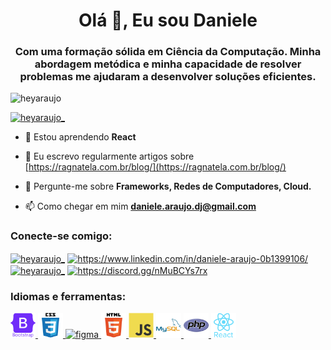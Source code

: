 <h1 align="center">Olá 👋, Eu sou Daniele</h1>
<h3 align="center">Com uma formação sólida em Ciência da Computação. Minha abordagem metódica e minha capacidade de resolver problemas me ajudaram a desenvolver soluções eficientes.</h3>

<p align="left"> <img src="https://komarev.com/ghpvc/?username=heyaraujo&label=Profile%20views&color=0e75b6&style=flat" alt="heyaraujo" /> </p>

<p align="left"> <a href="https://twitter.com/heyaraujo_" target="blank"><img src="https://img.shields.io/twitter/follow/heyaraujo_?logo=twitter&style=for-the-badge" alt="heyaraujo_" /></a> </p>

- 🌱 Estou aprendendo **React**

- 📝 Eu escrevo regularmente artigos sobre [https://ragnatela.com.br/blog/](https://ragnatela.com.br/blog/)

- 💬 Pergunte-me sobre **Frameworks, Redes de Computadores, Cloud.**

- 📫 Como chegar em mim **daniele.araujo.dj@gmail.com**

<h3 align="left">Conecte-se comigo:</h3>
<p align="left">
<a href="https://twitter.com/heyaraujo_" target="blank"><img align="center" src="https://raw.githubusercontent.com/rahuldkjain/github-profile-readme-generator/master/src/images/icons/Social/twitter.svg" alt="heyaraujo_" height="30" width="40" /></a>
<a href="https://fb.com/https://www.linkedin.com/in/daniele-araujo-0b1399106/" target="blank"><img align="center" src="https://raw.githubusercontent.com/rahuldkjain/github-profile-readme-generator/master/src/images/icons/Social/facebook.svg" alt="https://www.linkedin.com/in/daniele-araujo-0b1399106/" height="30" width="40" /></a>
<a href="https://instagram.com/heyaraujo_" target="blank"><img align="center" src="https://raw.githubusercontent.com/rahuldkjain/github-profile-readme-generator/master/src/images/icons/Social/instagram.svg" alt="heyaraujo_" height="30" width="40" /></a>
<a href="https://discord.gg/https://discord.gg/nMuBCYs7rx" target="blank"><img align="center" src="https://raw.githubusercontent.com/rahuldkjain/github-profile-readme-generator/master/src/images/icons/Social/discord.svg" alt="https://discord.gg/nMuBCYs7rx" height="30" width="40" /></a>
</p>

<h3 align="left">Idiomas e ferramentas:</h3>
<p align="left"> <a href="https://getbootstrap.com" target="_blank" rel="noreferrer"> <img src="https://raw.githubusercontent.com/devicons/devicon/master/icons/bootstrap/bootstrap-plain-wordmark.svg" alt="bootstrap" width="40" height="40"/> </a> <a href="https://www.w3schools.com/css/" target="_blank" rel="noreferrer"> <img src="https://raw.githubusercontent.com/devicons/devicon/master/icons/css3/css3-original-wordmark.svg" alt="css3" width="40" height="40"/> </a> <a href="https://www.figma.com/" target="_blank" rel="noreferrer"> <img src="https://www.vectorlogo.zone/logos/figma/figma-icon.svg" alt="figma" width="40" height="40"/> </a> <a href="https://www.w3.org/html/" target="_blank" rel="noreferrer"> <img src="https://raw.githubusercontent.com/devicons/devicon/master/icons/html5/html5-original-wordmark.svg" alt="html5" width="40" height="40"/> </a> <a href="https://developer.mozilla.org/en-US/docs/Web/JavaScript" target="_blank" rel="noreferrer"> <img src="https://raw.githubusercontent.com/devicons/devicon/master/icons/javascript/javascript-original.svg" alt="javascript" width="40" height="40"/> </a> <a href="https://www.mysql.com/" target="_blank" rel="noreferrer"> <img src="https://raw.githubusercontent.com/devicons/devicon/master/icons/mysql/mysql-original-wordmark.svg" alt="mysql" width="40" height="40"/> </a> <a href="https://www.php.net" target="_blank" rel="noreferrer"> <img src="https://raw.githubusercontent.com/devicons/devicon/master/icons/php/php-original.svg" alt="php" width="40" altura="40"/> </a> <a href="https://reactjs.org/" target="_blank" rel="noreferrer"> <img src="https://raw.githubusercontent.com/devicons/devicon/master/icons/react/react-original-wordmark.svg" alt="react" width="40" height="40"/> </a> </p>



